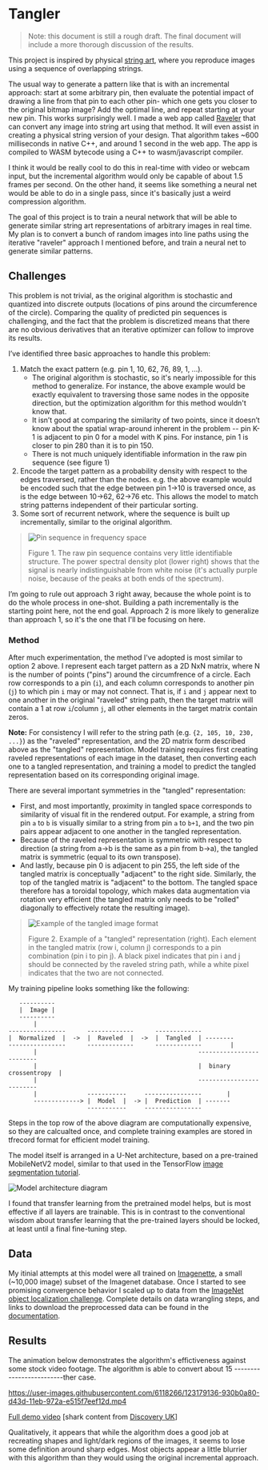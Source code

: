 # Tangler

> Note: this document is still a rough draft. The final document will include a more thorough discussion of the results.

This project is inspired by physical [string art](https://vimeo.com/175653201), where you reproduce images using a sequence of overlapping strings.

The usual way to generate a pattern like that is with an incremental approach: start at some arbitrary pin, then evaluate the potential impact of drawing a line from that pin to each other pin- which one gets you closer to the original bitmap image? Add the optimal line, and repeat starting at your new pin. This works surprisingly well. I made a web app called [Raveler](https://jperryhouts.github.io/raveler/) that can convert any image into string art using that method. It will even assist in creating a physical string version of your design. That algorithm takes ~600 milliseconds in native C++, and around 1 second in the web app. The app is compiled to WASM bytecode using a C++ to wasm/javascript compiler.

I think it would be really cool to do this in real-time with video or webcam input, but the incremental algorithm would only be capable of about 1.5 frames per second. On the other hand, it seems like something a neural net would be able to do in a single pass, since it's basically just a weird compression algorithm.

The goal of this project is to train a neural network that will be able to generate similar string art representations of arbitrary images in real time. My plan is to convert a bunch of random images into line paths using the iterative "raveler" approach I mentioned before, and train a neural net to generate similar patterns.

## Challenges

This problem is not trivial, as the original algorithm is stochastic and quantized into discrete outputs (locations of pins around the circumference of the circle). Comparing the quality of predicted pin sequences is challenging, and the fact that the problem is discretized means that there are no obvious derivatives that an iterative optimizer can follow to improve its results.

I’ve identified three basic approaches to handle this problem:

1. Match the exact pattern (e.g. pin 1, 10, 62, 76, 89, 1, ...).
    - The original algorithm is stochastic, so it's nearly impossible for this method to generalize. For instance, the above example would be exactly equivalent to traversing those same nodes in the opposite direction, but the optimization algorithm for this method wouldn't know that.
    - It isn’t good at comparing the similarity of two points, since it doesn’t know about the spatial wrap-around inherent in the problem -- pin K-1 is adjacent to pin 0 for a model with K pins. For instance, pin 1 is closer to pin 280 than it is to pin 150.
    - There is not much uniquely identifiable information in the raw pin sequence (see figure 1)
2. Encode the target pattern as a probability density with respect to the edges traversed, rather than the nodes. e.g. the above example would be encoded such that the edge between pin 1->10 is traversed once, as is the edge between 10->62, 62->76 etc. This allows the model to match string patterns independent of their particular sorting.
3. Some sort of recurrent network, where the sequence is built up incrementally, similar to the original algorithm.

> ![Pin sequence in frequency space](raveled_fft.png)
>
> Figure 1. The raw pin sequence contains very little identifiable structure. The power spectral density plot (lower right) shows that the signal is nearly indistinguishable from white noise (it's actually purple noise, because of the peaks at both ends of the spectrum).

I’m going to rule out approach 3 right away, because the whole point is to do the whole process in one-shot. Building a path incrementally is the starting point here, not the end goal. Approach 2 is more likely to generalize than approach 1, so it's the one that I'll be focusing on here.

### Method

After much experimentation, the method I've adopted is most similar to option 2 above. I represent each target pattern as a 2D NxN matrix, where N is the number of points ("pins") around the circumfrence of a circle. Each row corresponds to a pin (`i`), and each column corresponds to another pin (`j`) to which pin `i` may or may not connect. That is, if `i` and `j` appear next to one another in the original "raveled" string path, then the target matrix will contain a 1 at row `i`/column `j`, all other elements in the target matrix contain zeros.

**Note:** For consistency I will refer to the string path (e.g. `{2, 105, 10, 230, ...}`) as the "raveled" representation, and the 2D matrix form described above as the "tangled" representation. Model training requires first creating raveled representations of each image in the dataset, then converting each one to a tangled representation, and training a model to predict the tangled representation based on its corresponding original image.

There are several important symmetries in the "tangled" representation:

- First, and most importantly, proximity in tangled space corresponds to similarity of visual fit in the rendered output. For example, a string from pin `a` to `b` is visually similar to a string from pin `a` to `b+1`, and the two pin pairs appear adjacent to one another in the tangled representation.
- Because of the raveled representation is symmetric with respect to direction (a string from a->b is the same as a pin from b->a), the tangled matrix is symmetric (equal to its own transpose).
- And lastly, because pin 0 is adjacent to pin 255, the left side of the tangled matrix is conceptually "adjacent" to the right side. Similarly, the top of the tangled matrix is "adjacent" to the bottom. The tangled space therefore has a toroidal topology, which makes data augmentation via rotation very efficient (the tangled matrix only needs to be "rolled" diagonally to effectively rotate the resulting image).

> ![Example of the tangled image format](example.png)
>
> Figure 2. Example of a "tangled" representation (right). Each element in the tangled matrix (row i, column j) corresponds to a pin combination (pin i to pin j). A black pixel indicates that pin i and j should be connected by the raveled string path, while a white pixel indicates that the two are not connected.

My training pipeline looks something like the following:

```text
   ----------
   |  Image |
   ----------
       |
----------------      -------------      -------------
|  Normalized  |  ->  |  Raveled  |  ->  |  Tangled  | --------
----------------      -------------      -------------        |
       |                                             -------------------------
       |                                             |  binary crossentropy  |
       |                                             -------------------------
       |              -----------     ----------------       |
       -------------> |  Model  |  -> |  Prediction  | -------
                      -----------     ----------------
```

Steps in the top row of the above diagram are computationally expensive, so they are calcualted once, and complete training examples are stored in tfrecord format for efficient model training.

The model itself is arranged in a U-Net architecture, based on a pre-trained MobileNetV2 model, similar to that used in the TensorFlow [image segmentation tutorial](https://www.tensorflow.org/tutorials/images/segmentation?hl=nb).

![Model architecture diagram](model_arch.png)

I found that transfer learning from the pretrained model helps, but is most effective if all layers are trainable. This is in contrast to the conventional wisdom about transfer learning that the pre-trained layers should be locked, at least until a final fine-tuning step.

## Data

My itinial attempts at this model were all trained on [Imagenette](https://github.com/fastai/imagenette), a small (~10,000 image) subset of the Imagenet database. Once I started to see promising convergence behavior I scaled up to data from the [ImageNet object localization challenge](https://www.kaggle.com/c/imagenet-object-localization-challenge/data). Complete details on data wrangling steps, and links to download the preprocessed data can be found in the [documentation](DATA.md).

## Results

The animation below demonstrates the algorithm's effictiveness against some stock video footage. The algorithm is able to convert about 15
-------------------------ther case.

https://user-images.githubusercontent.com/6118266/123179136-930b0a80-d43d-11eb-972a-e515f7eef12d.mp4

[Full demo video](https://storage-9iudgkuqwurq6.s3-us-west-2.amazonaws.com/tangler_480.mp4) \[shark content from [Discovery UK](https://www.youtube.com/watch?v=pgYmY6--DjI)\]

<!--<video width="1280" height="720" autoplay=true loop=true controls=false>
<source src="https://storage-9iudgkuqwurq6.s3-us-west-2.amazonaws.com/tangler_720.mp4" type="video/mp4">
</video>-->

Qualitatively, it appears that while the algorithm does a good job at recreating shapes and light/dark regions of the images, it seems to lose some definition around sharp edges. Most objects appear a little blurrier with this algorithm than they would using the original incremental approach.

